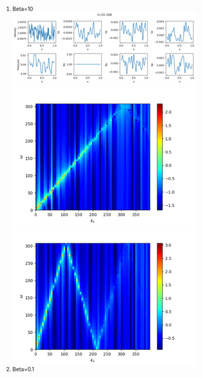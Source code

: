 1. Beta=10
![Wave profile for beta=10](../imgs/wave/wave_b1e+1.png)
![Spectrum of by for beta=10](../imgs/wave/wk_by_b1e+1.png) ![Spectrum of pr for beta=10](../imgs/wave/wk_pr_b1e+1.png)
2. Beta=0.1

